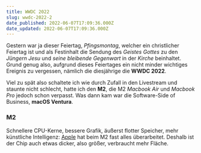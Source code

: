 ```yaml
---
title: WWDC 2022
slug: wwdc-2022-2
date_published: 2022-06-07T17:09:36.000Z
date_updated: 2022-06-07T17:09:36.000Z
---
```


Gestern war ja dieser Feiertag, *Pfingsmontag*, welcher ein christlicher Feiertag ist und als Festinhalt die Sendung des *Geistes Gottes* zu den *Jüngern Jesu* und *seine bleibende Gegenwart* in der *Kirche* beinhaltet.
Grund genug also, aufgrund dieses Feiertages ein nicht minder wichtiges Ereignis zu vergessen, nämlich die diesjährige die **WWDC 2022**.

Viel zu spät also schaltete ich wie durch Zufall in den Livestream und staunte nicht schlecht, hatte ich den **M2**, die M2 *Macbook Air* und *Macbook Pro* jedoch schon verpasst. Was dann kam war die Software-Side of Business, **macOS Ventura**.

### M2

Schnellere CPU-Kerne, bessere Grafik, äußerst flotter Speicher, mehr künstliche Intelligenz: [Apple](https://www.golem.de/specials/apple/) hat beim M2 fast alles überarbeitet. Deshalb ist der Chip auch etwas dicker, also größer, verbraucht mehr Fläche. 
